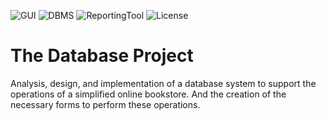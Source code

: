 ![GUI](https://img.shields.io/badge/GUI-Java%20-yellow.svg)
![DBMS](https://img.shields.io/badge/Database%20Management%20System-MySQL%20-purble.svg)
![ReportingTool](https://img.shields.io/badge/Reporting%20Tool-JasperReports%20-green.svg)
![License](https://img.shields.io/badge/License-GPL&ndash;3.0%20-red.svg)

# The Database Project
Analysis, design, and implementation of a database system to support the operations of a simplified online bookstore. And the creation of the necessary forms to perform these operations.
